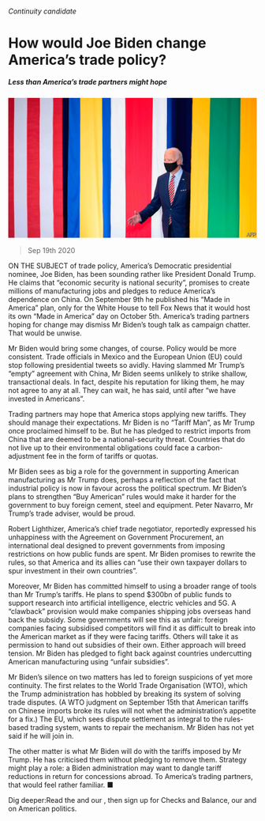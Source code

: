 ###### Continuity candidate

# How would Joe Biden change America’s trade policy? 

##### Less than America’s trade partners might hope 

![image](images/20200919_FNP001_0.jpg) 

> Sep 19th 2020 

ON THE SUBJECT of trade policy, America’s Democratic presidential nominee, Joe Biden, has been sounding rather like President Donald Trump. He claims that “economic security is national security”, promises to create millions of manufacturing jobs and pledges to reduce America’s dependence on China. On September 9th he published his “Made in America” plan, only for the White House to tell Fox News that it would host its own “Made in America” day on October 5th. America’s trading partners hoping for change may dismiss Mr Biden’s tough talk as campaign chatter. That would be unwise.

Mr Biden would bring some changes, of course. Policy would be more consistent. Trade officials in Mexico and the European Union (EU) could stop following presidential tweets so avidly. Having slammed Mr Trump’s “empty” agreement with China, Mr Biden seems unlikely to strike shallow, transactional deals. In fact, despite his reputation for liking them, he may not agree to any at all. They can wait, he has said, until after “we have invested in Americans”.


Trading partners may hope that America stops applying new tariffs. They should manage their expectations. Mr Biden is no “Tariff Man”, as Mr Trump once proclaimed himself to be. But he has pledged to restrict imports from China that are deemed to be a national-security threat. Countries that do not live up to their environmental obligations could face a carbon-adjustment fee in the form of tariffs or quotas.

Mr Biden sees as big a role for the government in supporting American manufacturing as Mr Trump does, perhaps a reflection of the fact that industrial policy is now in favour across the political spectrum. Mr Biden’s plans to strengthen “Buy American” rules would make it harder for the government to buy foreign cement, steel and equipment. Peter Navarro, Mr Trump’s trade adviser, would be proud.

Robert Lighthizer, America’s chief trade negotiator, reportedly expressed his unhappiness with the Agreement on Government Procurement, an international deal designed to prevent governments from imposing restrictions on how public funds are spent. Mr Biden promises to rewrite the rules, so that America and its allies can “use their own taxpayer dollars to spur investment in their own countries”.

Moreover, Mr Biden has committed himself to using a broader range of tools than Mr Trump’s tariffs. He plans to spend $300bn of public funds to support research into artificial intelligence, electric vehicles and 5G. A “clawback” provision would make companies shipping jobs overseas hand back the subsidy. Some governments will see this as unfair: foreign companies facing subsidised competitors will find it as difficult to break into the American market as if they were facing tariffs. Others will take it as permission to hand out subsidies of their own. Either approach will breed tension. Mr Biden has pledged to fight back against countries undercutting American manufacturing using “unfair subsidies”.

Mr Biden’s silence on two matters has led to foreign suspicions of yet more continuity. The first relates to the World Trade Organisation (WTO), which the Trump administration has hobbled by breaking its system of solving trade disputes. (A WTO judgment on September 15th that American tariffs on Chinese imports broke its rules will not whet the administration’s appetite for a fix.) The EU, which sees dispute settlement as integral to the rules-based trading system, wants to repair the mechanism. Mr Biden has not yet said if he will join in.

The other matter is what Mr Biden will do with the tariffs imposed by Mr Trump. He has criticised them without pledging to remove them. Strategy might play a role: a Biden administration may want to dangle tariff reductions in return for concessions abroad. To America’s trading partners, that would feel rather familiar. ■

Dig deeper:Read the  and our , then sign up for Checks and Balance, our  and  on American politics.

